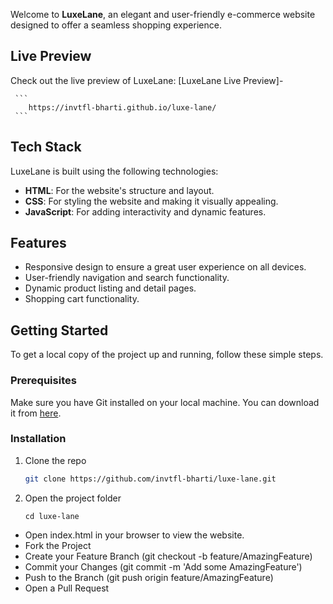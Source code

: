 Welcome to **LuxeLane**, an elegant and user-friendly e-commerce website designed to offer a seamless shopping experience.

## Live Preview

Check out the live preview of LuxeLane: 
[LuxeLane Live Preview]-

     ```
        https://invtfl-bharti.github.io/luxe-lane/
     ```

## Tech Stack

LuxeLane is built using the following technologies:

- **HTML**: For the website's structure and layout.
- **CSS**: For styling the website and making it visually appealing.
- **JavaScript**: For adding interactivity and dynamic features.

## Features

- Responsive design to ensure a great user experience on all devices.
- User-friendly navigation and search functionality.
- Dynamic product listing and detail pages.
- Shopping cart functionality.

## Getting Started

To get a local copy of the project up and running, follow these simple steps.

### Prerequisites

Make sure you have Git installed on your local machine. You can download it from [here](https://git-scm.com/downloads).

### Installation

1. Clone the repo

   ```sh
   git clone https://github.com/invtfl-bharti/luxe-lane.git
   ```
2. Open the project folder
    ```
    cd luxe-lane
     ```
- Open index.html in your browser to view the website.
- Fork the Project
- Create your Feature Branch (git checkout -b feature/AmazingFeature)
- Commit your Changes (git commit -m 'Add some AmazingFeature')
- Push to the Branch (git push origin feature/AmazingFeature)
- Open a Pull Request


